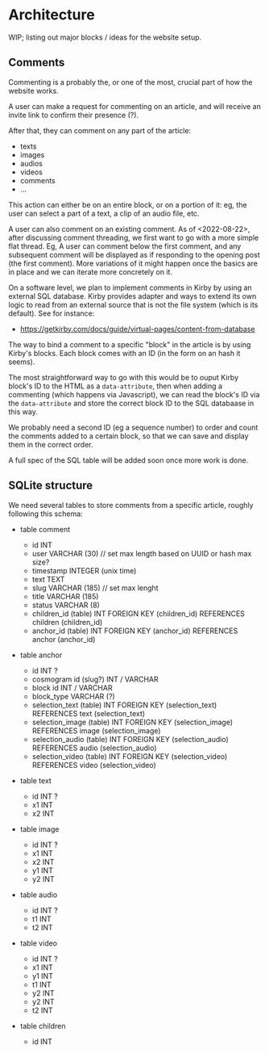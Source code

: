 # Architecture

WIP; listing out major blocks / ideas for the website setup.

## Comments

Commenting is a probably the, or one of the most, crucial part of how the website works. 

A user can make a request for commenting on an article, and will receive an invite link to confirm their presence (?).

After that, they can comment on any part of the article:

- texts
- images
- audios
- videos
- comments
- ...

This action can either be on an entire block, or on a portion of it: eg, the user can select a part of a text, a clip of an audio file, etc.

A user can also comment on an existing comment. As of <2022-08-22>, after discussing comment threading, we first want to go with a more simple flat thread. Eg, A user can comment below the first comment, and any subsequent comment will be displayed as if responding to the opening post (the first comment). More variations of it might happen once the basics are in place and we can iterate more concretely on it.

On a software level, we plan to implement comments in Kirby by using an external SQL database. Kirby provides adapter and ways to extend its own logic to read from an external source that is not the file system (which is its default). See for instance:

- https://getkirby.com/docs/guide/virtual-pages/content-from-database

The way to bind a comment to a specific "block" in the article is by using Kirby's blocks. Each block comes with an ID (in the form on an hash it seems). 

The most straightforward way to go with this would be to ouput Kirby block's ID to the HTML as a `data-attribute`, then when adding a commenting (which happens via Javascript), we can read the block's ID via the `data-attribute` and store the correct block ID to the SQL databaase in this way.

We probably need a second ID (eg a sequence number) to order and count the comments added to a certain block, so that we can save and display them in the correct order.

A full spec of the SQL table will be added soon once more work is done.

## SQLite structure

We need several tables to store comments from a specific article, roughly following this schema:

+ table comment
  - id INT
  - user VARCHAR (30) // set max length based on UUID or hash max size?
  - timestamp INTEGER (unix time)
  - text TEXT
  - slug VARCHAR (185) // set max lenght
  - title VARCHAR (185)
  - status VARCHAR (8)
  - children_id (table) INT
    FOREIGN KEY (children_id) REFERENCES children (children_id)
  - anchor_id (table) INT 
    FOREIGN KEY (anchor_id) REFERENCES anchor (anchor_id)

+ table anchor
  - id INT ?
  - cosmogram id (slug?) INT / VARCHAR
  - block id INT / VARCHAR
  - block_type VARCHAR (?)
  - selection_text (table) INT
    FOREIGN KEY (selection_text) REFERENCES text (selection_text)
  - selection_image (table) INT
    FOREIGN KEY (selection_image) REFERENCES image (selection_image)
  - selection_audio (table) INT
    FOREIGN KEY (selection_audio) REFERENCES audio (selection_audio)
  - selection_video (table) INT
    FOREIGN KEY (selection_video) REFERENCES video (selection_video)
    
+ table text 
  - id INT ?
  - x1 INT
  - x2 INT

+ table image
  - id INT ?
  - x1 INT
  - x2 INT
  - y1 INT
  - y2 INT

+ table audio
  - id INT ?
  - t1 INT
  - t2 INT

+ table video
  - id INT ?
  - x1 INT
  - y1 INT
  - t1 INT
  - y2 INT
  - y2 INT
  - t2 INT

+ table children
  - id INT

